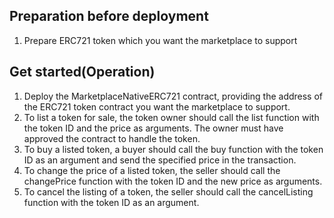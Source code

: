 ## Preparation before deployment
1. Prepare ERC721 token which you want the marketplace to support 

## Get started(Operation)
1. Deploy the MarketplaceNativeERC721 contract, providing the address of the ERC721 token contract you want the marketplace to support.
2. To list a token for sale, the token owner should call the list function with the token ID and the price as arguments. The owner must have approved the contract to handle the token.
3. To buy a listed token, a buyer should call the buy function with the token ID as an argument and send the specified price in the transaction.
4. To change the price of a listed token, the seller should call the changePrice function with the token ID and the new price as arguments.
5. To cancel the listing of a token, the seller should call the cancelListing function with the token ID as an argument.






